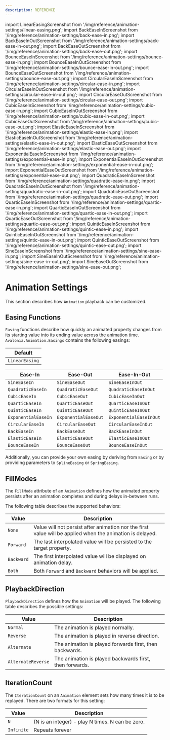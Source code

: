 ```yaml
---
description: REFERENCE
---
```


import LinearEasingScreenshot from '/img/reference/animation-settings/linear-easing.png';
import BackEaseInScreenshot from '/img/reference/animation-settings/back-ease-in.png';
import BackEaseInOutScreenshot from '/img/reference/animation-settings/back-ease-in-out.png';
import BackEaseOutScreenshot from '/img/reference/animation-settings/back-ease-out.png';
import BounceEaseInScreenshot from '/img/reference/animation-settings/bounce-ease-in.png';
import BounceEaseInOutScreenshot from '/img/reference/animation-settings/bounce-ease-in-out.png';
import BounceEaseOutScreenshot from '/img/reference/animation-settings/bounce-ease-out.png';
import CircularEaseInScreenshot from '/img/reference/animation-settings/circular-ease-in.png';
import CircularEaseInOutScreenshot from '/img/reference/animation-settings/circular-ease-in-out.png';
import CircularEaseOutScreenshot from '/img/reference/animation-settings/circular-ease-out.png';
import CubicEaseInScreenshot from '/img/reference/animation-settings/cubic-ease-in.png';
import CubicEaseInOutScreenshot from '/img/reference/animation-settings/cubic-ease-in-out.png';
import CubicEaseOutScreenshot from '/img/reference/animation-settings/cubic-ease-out.png';
import ElasticEaseInScreenshot from '/img/reference/animation-settings/elastic-ease-in.png';
import ElasticEaseInOutScreenshot from '/img/reference/animation-settings/elastic-ease-in-out.png';
import ElasticEaseOutScreenshot from '/img/reference/animation-settings/elastic-ease-out.png';
import ExponentialEaseInScreenshot from '/img/reference/animation-settings/exponential-ease-in.png';
import ExponentialEaseInOutScreenshot from '/img/reference/animation-settings/exponential-ease-in-out.png';
import ExponentialEaseOutScreenshot from '/img/reference/animation-settings/exponential-ease-out.png';
import QuadraticEaseInScreenshot from '/img/reference/animation-settings/quadratic-ease-in.png';
import QuadraticEaseInOutScreenshot from '/img/reference/animation-settings/quadratic-ease-in-out.png';
import QuadraticEaseOutScreenshot from '/img/reference/animation-settings/quadratic-ease-out.png';
import QuarticEaseInScreenshot from '/img/reference/animation-settings/quartic-ease-in.png';
import QuarticEaseInOutScreenshot from '/img/reference/animation-settings/quartic-ease-in-out.png';
import QuarticEaseOutScreenshot from '/img/reference/animation-settings/quartic-ease-out.png';
import QuinticEaseInScreenshot from '/img/reference/animation-settings/quintic-ease-in.png';
import QuinticEaseInOutScreenshot from '/img/reference/animation-settings/quintic-ease-in-out.png';
import QuinticEaseOutScreenshot from '/img/reference/animation-settings/quintic-ease-out.png';
import SineEaseInScreenshot from '/img/reference/animation-settings/sine-ease-in.png';
import SineEaseInOutScreenshot from '/img/reference/animation-settings/sine-ease-in-out.png';
import SineEaseOutScreenshot from '/img/reference/animation-settings/sine-ease-out.png';

# Animation Settings

This section describes how `Animation` playback can be customized.

## Easing Functions

`Easing` functions describe how quickly an animated property changes from its starting value into its ending value across the animation time. `Avalonia.Animation.Easings` contains the following easings:

| Default                                                       |
|---------------------------------------------------------------|
| `LinearEasing`<br/><img src={LinearEasingScreenshot} alt=""/> |

| Ease-In                                                                 | Ease-Out                                                                  | Ease-In-Out                                                                   |
|-------------------------------------------------------------------------|---------------------------------------------------------------------------|-------------------------------------------------------------------------------|
| `SineEaseIn`<br/><img src={SineEaseInScreenshot} alt=""/>               | `SineEaseOut`<br/><img src={SineEaseOutScreenshot} alt=""/>               | `SineEaseInOut`<br/><img src={SineEaseInOutScreenshot} alt=""/>               |
| `QuadraticEaseIn`<br/><img src={QuadraticEaseInScreenshot} alt=""/>     | `QuadraticEaseOut`<br/><img src={QuadraticEaseOutScreenshot} alt=""/>     | `QuadraticEaseInOut`<br/><img src={QuadraticEaseInOutScreenshot} alt=""/>     |
| `CubicEaseIn`<br/><img src={CubicEaseInScreenshot} alt=""/>             | `CubicEaseOut`<br/><img src={CubicEaseOutScreenshot} alt=""/>             | `CubicEaseInOut`<br/><img src={CubicEaseInOutScreenshot} alt=""/>             |
| `QuarticEaseIn`<br/><img src={QuarticEaseInScreenshot} alt=""/>         | `QuarticEaseOut`<br/><img src={QuarticEaseOutScreenshot} alt=""/>         | `QuarticEaseInOut`<br/><img src={QuarticEaseInOutScreenshot} alt=""/>         |
| `QuinticEaseIn`<br/><img src={QuinticEaseInScreenshot} alt=""/>         | `QuinticEaseOut`<br/><img src={QuinticEaseOutScreenshot} alt=""/>         | `QuinticEaseInOut`<br/><img src={QuinticEaseInOutScreenshot} alt=""/>         |
| `ExponentialEaseIn`<br/><img src={ExponentialEaseInScreenshot} alt=""/> | `ExponentialEaseOut`<br/><img src={ExponentialEaseOutScreenshot} alt=""/> | `ExponentialEaseInOut`<br/><img src={ExponentialEaseInOutScreenshot} alt=""/> |
| `CircularEaseIn`<br/><img src={CircularEaseInScreenshot} alt=""/>       | `CircularEaseOut`<br/><img src={CircularEaseOutScreenshot} alt=""/>       | `CircularEaseInOut`<br/><img src={CircularEaseInOutScreenshot} alt=""/>       |
| `BackEaseIn`<br/><img src={BackEaseInScreenshot} alt=""/>               | `BackEaseOut`<br/><img src={BackEaseOutScreenshot} alt=""/>               | `BackEaseInOut`<br/><img src={BackEaseInOutScreenshot} alt=""/>             |
| `ElasticEaseIn`<br/><img src={ElasticEaseInScreenshot} alt=""/>         | `ElasticEaseOut`<br/><img src={ElasticEaseOutScreenshot} alt=""/>         | `ElasticEaseInOut`<br/><img src={ElasticEaseInOutScreenshot} alt=""/>         |
| `BounceEaseIn`<br/><img src={BounceEaseInScreenshot} alt=""/>           | `BounceEaseOut`<br/><img src={BounceEaseOutScreenshot} alt=""/>           | `BounceEaseInOut`<br/><img src={BounceEaseInOutScreenshot} alt=""/>           |

Additionally, you can provide your own easing by deriving from `Easing` or by providing parameters to `SplineEasing` or `SpringEasing`.

## FillModes

The `FillMode` attribute of an `Animation` defines how the animated property persists after an animation completes and during delays in-between runs.

The following table describes the supported behaviors:

| Value      | Description                                                                                               |
|------------|-----------------------------------------------------------------------------------------------------------|
| `None`     | Value will not persist after animation nor the first value will be applied when the animation is delayed. |
| `Forward`  | The last interpolated value will be persisted to the target property.                                     |
| `Backward` | The first interpolated value will be displayed on animation delay.                                        |
| `Both`     | Both `Forward` and `Backward` behaviors will be applied.                                                  |

## PlaybackDirection

`PlaybackDirection` defines how the `Animation` will be played. The following table describes the possible settings:

| Value              | Description                                             |
|--------------------|---------------------------------------------------------|
| `Normal`           | The animation is played normally.                       |
| `Reverse`          | The animation is played in reverse direction.           |
| `Alternate`        | The animation is played forwards first, then backwards. |
| `AlternateReverse` | The animation is played backwards first, then forwards. |

## IterationCount

The `IterationCount` on an `Animation` element sets how many times it is to be replayed. There are two formats for this setting:

| Value      | Description                                      |
|------------|--------------------------------------------------|
| `N`        | (N is an integer) - play N times. N can be zero. |
| `Infinite` | Repeats forever                                  |